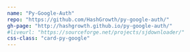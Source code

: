 ```yaml
---
name: "Py-Google-Auth"
repo: "https://github.com/HashGrowth/py-google-auth/"
gh-page: "http://hashgrowth.github.io/py-google-auth/"
#liveurl: "https://sourceforge.net/projects/sjdownloader/"
css-class: "card-py-google"
---
```

